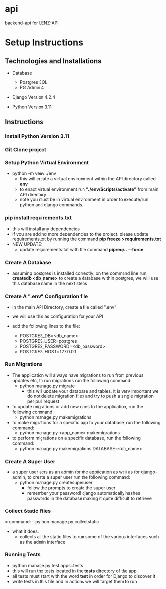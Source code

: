 # api
backend-api for LENZ-API 

# Setup Instructions

## Technologies and Installations
- Database
    - Postgres SQL 
    - PG Admin 4

- Django Version 4.2.4
- Python Version 3.11

## Instructions

### Install Python Version 3.11

### Git Clone project

### Setup Python Virtual Environment
-  python -m venv ./env
    - this will create a virtual environment within the API directory called <b>env</b>
    - to enact virtual environment run <b>"./env/Scripts/activate"</b> from main API directory
    - note you must be in virtual environment in order to execute/run python and django commands.

### pip install requirements.txt
- this will install any dependencies
- if you are adding more dependencies to the project, please update requirements.txt by running the command <b>pip freeze > requirements.txt</b>
- NEW UPDATE:
    - update requirements.txt with the command <b>pipreqs . --force</b>

### Create A Database
- assuming postgres is installed correctly, on the command line run <b>createdb <db_name></b> to create a database within postgres, we will use this database name in the next steps

### Create A ".env" Configuration file

- in the main API Directory, create a file called ".env"
- we will use this as configuration for your API
    
- add the following lines to the file:
    - POSTGRES_DB=<db_name>
    - POSTGRES_USER=postgres
    - POSTGRES_PASSWORD=<db_password>
    - POSTGRES_HOST=127.0.0.1

### Run Migrations
- The application will always have migrations to run from previous updates etc, to run migrations run the following command:
    - python manage.py migrate
        - this will update your database and tables, it is very important we do not delete migration files and try to push a single migration per pull request
- to update migrations or add new ones to the application, run the following command:
    - python manage.py makemigrations
- to make migrations for a specific app to your database, run the following command:
    - python manage.py <app_name> makemigrations
- to perform migrations on a specific database, run the following command:
    - python manage.py makemigrations DATABASE=<db_name>

### Create A Super User
- a super user acts as an admin for the application as well as for django-admin, to create a super user run the following command:
    - python manage.py createsuperuser
        - follow the prompts to create the super user
        - remember your password! django automatically hashes passwords in the database making it quite difficult to retrieve

### Collect Static Files
= command:
    - python manage.py collectstatic
- what it does:
    - collects all the static files to run some of the various interfaces such as the admin interface

### Running Tests

- python manage.py test apps.<app-name>.tests
- this will run the tests located in the <b>tests</b> directory of the app
- all tests must start with the word <b>test</b> in order for Django to discover it
- write tests in this file and in actions we will target them to run

